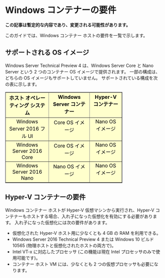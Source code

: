 # Windows コンテナーの要件

**この記事は暫定的な内容であり、変更される可能性があります。**

このガイドでは、Windows コンテナー ホストの要件を一覧で示します。

## サポートされる OS イメージ

Windows Server Technical Preview 4 は、Windows Server Core と Nano Server という 2 つのコンテナー OS イメージで提供されます。 一部の構成は、どちらの OS イメージもサポートしていません。 サポートされている構成を次の表に示します。

<table border="1" style="background-color:FFFFCC;border-collapse:collapse;border:1px solid FFCC00;color:000000;width:75%" cellpadding="5" cellspacing="5">
<thead>
<tr valign="top">
<th><center>ホスト オペレーティング システム</center></th>
<th><center>Windows Server コンテナー</center></th>
<th><center>Hyper-V コンテナー</center></th>
</tr>
</thead>
<tbody>
<tr valign="top">
<td><center>Windows Server 2016 フル UI</center></td>
<td><center>Core OS イメージ</center></td>
<td><center>Nano OS イメージ</center></td>
</tr>
<tr valign="top">
<td><center>Windows Server 2016 Core</center></td>
<td><center>Core OS イメージ</center></td>
<td><center> Nano OS イメージ</center></td>
</tr>
<tr valign="top">
<td><center>Windows Server 2016 Nano</center></td>
<td><center> Nano OS イメージ</center></td>
<td><center>Nano OS イメージ</center></td>
</tr>
</tbody>
</table>

## Hyper-V コンテナーの要件

Windows コンテナー ホストが Hyper-V 仮想マシンから実行され、Hyper-V コンテナーもホストする場合、入れ子になった仮想化を有効にする必要があります。 入れ子になった仮想化には次の要件があります。

- 仮想化された Hyper-V ホスト用に少なくとも 4 GB の RAM を利用できる。
- Windows Server 2016 Technical Preview 4 または Windows 10 ビルド 10565 (物理ホストと仮想化されたホストの両方で)。
- Intel VT-x に対応したプロセッサ (この機能は現在 Intel プロセッサのみで使用可能です)。
- コンテナー ホスト VM には、少なくとも 2 つの仮想プロセッサも必要になります。





<!--HONumber=Jan16_HO1-->
